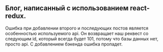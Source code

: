 ## Блог, написанный с использованием react-redux.
Ошибка при добавлении второго и последующих постов является особенностью используемого api. Он возвращает наш реквест со следующим id, который всегда будет 101, потому что базы данных нет, просто api.
С добавлением бэкенда ошибка пропадет.